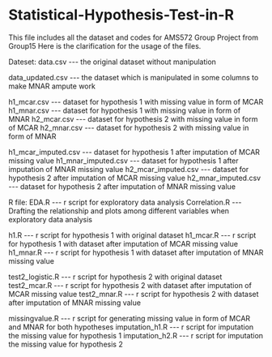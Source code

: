 # Statistical-Hypothesis-Test-in-R

This file includes all the dataset and codes for AMS572 Group Project from Group15
Here is the clarification for the usage of the files.

Dateset:
data.csv  --- the original dataset without manipulation

data_updated.csv --- the dataset which is manipulated in some columns to make MNAR ampute work

h1_mcar.csv --- dataset for hypothesis 1 with missing value in form of MCAR
h1_mnar.csv --- dataset for hypothesis 1 with missing value in form of MNAR
h2_mcar.csv --- dataset for hypothesis 2 with missing value in form of MCAR
h2_mnar.csv --- dataset for hypothesis 2 with missing value in form of MNAR

h1_mcar_imputed.csv --- dataset for hypothesis 1 after imputation of MCAR missing value
h1_mnar_imputed.csv --- dataset for hypothesis 1 after imputation of MNAR missing value
h2_mcar_imputed.csv --- dataset for hypothesis 2 after imputation of MCAR missing value
h2_mnar_imputed.csv --- dataset for hypothesis 2 after imputation of MNAR missing value

R file:
EDA.R --- r script for exploratory data analysis
Correlation.R --- Drafting the relationship and plots among different variables when exploratory data analysis

h1.R --- r script for hypothesis 1 with original dataset
h1_mcar.R --- r script for hypothesis 1 with dataset after imputation of MCAR missing value
h1_mnar.R --- r script for hypothesis 1 with dataset after imputation of MNAR missing value

test2_logistic.R --- r script for hypothesis 2 with original dataset
test2_mcar.R --- r script for hypothesis 2 with dataset after imputation of MCAR missing value
test2_mnar.R --- r script for hypothesis 2 with dataset after imputation of MNAR missing value

missingvalue.R --- r script for generating missing value in form of MCAR and MNAR for both hypotheses
imputation_h1.R --- r script for imputation the missing value for hypothesis 1
imputation_h2.R --- r script for imputation the missing value for hypothesis 2

